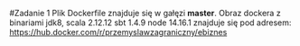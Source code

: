 
#Zadanie 1
Plik Dockerfile znajduje się w gałęzi <b>master</b>.
Obraz dockera z binariami jdk8, scala 2.12.12 sbt 1.4.9 node 14.16.1 znajduje się pod adresem: 
 https://hub.docker.com/r/przemyslawzagraniczny/ebiznes
